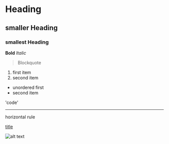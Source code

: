 # Heading
## smaller Heading
### smallest Heading

**Bold**
*Italic*

> Blockquote

1. first item
2. second item

- unordered first
- second item

'code'

---
horizontal rule

[title](https://www.example.com)

![alt text](image.jpg)

